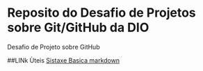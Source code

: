 #  Reposito do  Desafio de Projetos sobre  Git/GitHub da DIO
Desafio de Projeto sobre GitHub

##LINk Ùteis
[Sistaxe Basica markdown](http://www.markdownguide.org/basic-syntax/)


